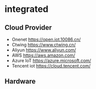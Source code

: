 # integrated

## Cloud Provider

- Onenet https://open.iot.10086.cn/
- Ctwing https://www.ctwing.cn/
- Aliyun https://www.aliyun.com/
- AWS https://aws.amazon.com/
- Azure IoT https://azure.microsoft.com/
- Tencent iot https://cloud.tencent.com/


## Hardware
